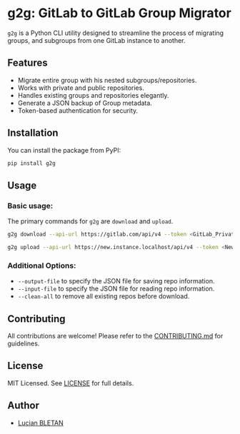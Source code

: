# g2g: GitLab to GitLab Group Migrator

`g2g` is a Python CLI utility designed to streamline the process of migrating groups, and subgroups from one GitLab instance to another.

## Features

- Migrate entire group with his nested subgroups/repositories.
- Works with private and public repositories.
- Handles existing groups and repositories elegantly.
- Generate a JSON backup of Group metadata.
- Token-based authentication for security.

## Installation

You can install the package from PyPI:

```bash
pip install g2g
```

## Usage

### Basic usage:

The primary commands for `g2g` are `download` and `upload`.

```bash
g2g download --api-url https://gitlab.com/api/v4 --token <GitLab_Private_Token> --group <GitLab_Group>
```

```bash
g2g upload --api-url https://new.instance.localhost/api/v4 --token <New_GitLab_Private_Token> [--group <New_GitLab_Group>]
```

### Additional Options:

- `--output-file` to specify the JSON file for saving repo information.
- `--input-file` to specify the JSON file for reading repo information.
- `--clean-all` to remove all existing repos before download.

## Contributing

All contributions are welcome! Please refer to the [CONTRIBUTING.md](CONTRIBUTING.md) for guidelines.

## License

MIT Licensed. See [LICENSE](LICENSE) for full details.

## Author

- [Lucian BLETAN](https://github.com/gni)